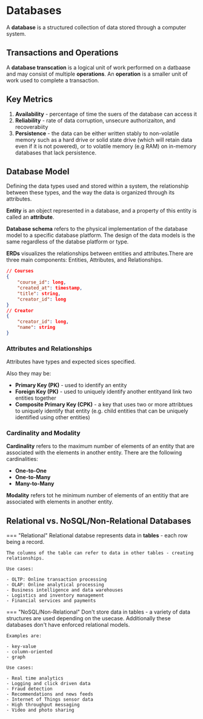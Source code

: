 # Databases

A **database** is a structured collection of data stored through a computer system.

## Transactions and Operations

A **database transcation** is a logical unit of work performed on a datbaase and may consist of multiple **operations**. An **operation** is a smaller unit of work used to complete a transaction.

## Key Metrics

1. **Availability** - percentage of time the suers of the database can access it
2. **Reliability** - rate of data corruption, unsecure authorizaiton, and recoverabiity
3. **Persistence** - the data can be either written stably to non-volatile memory such as a hard drive or solid state drive (which will retain data even if it is not powered), or to volatile memory (e.g RAM) on in-memory databases that lack persistence.

## Database Model

Defining the data types used and stored within a system, the relationship between these types, and the way the data is organized through its attributes.

**Entity** is an object represented in a database, and a property of this entity is called an **attribute**. 

**Database schema** refers to the physical implementation of the database model to a specific database platform. The design of the data models is the same regardless of the databse platform or type. 

**ERDs** visualizes the relationships between entities and attributes.There are three main components: Entities, Attributes, and Relationships. 

```json
// Courses
{
    "course_id": long,
    "created_at": timestamp,
    "title": string,
    "creator_id": long
}
// Creator
{
    "creator_id": long,
    "name": string
}

```

### Attributes and Relationships

Attributes have types and expected sices specified. 

Also they may be:

- **Primary Key (PK)** - used to identify an entity
- **Foreign Key (PK)** - used to uniquely identify another entityand link two entities together
- **Composite Primary Key (CPK)** - a key that uses two or more attribtues to uniquely identify that entity (e.g. child entities that can be uniquely identified using other entities)

### Cardinality and Modality
**Cardinality** refers to the maximum number of elements of an entity that are associated with the elements in another entity. There are the following cardinalities:

- **One-to-One**
- **One-to-Many**
- **Many-to-Many**

**Modality** refers tot he minimum number of elements of an entitiy that are associated with elements in another entity.

## Relational vs. NoSQL/Non-Relational Databases

=== "Relational"
    Relational databse represents data in **tables** - each row being a record.

    The columns of the table can refer to data in other tables - creating relationships.

    Use cases:
    
    - OLTP: Online transaction processing
    - OLAP: Online analytical processing
    - Business intelligence and data warehouses
    - Logistics and inventory management
    - Financial services and payments

=== "NoSQL/Non-Relational"
    Don't store data in tables - a variety of data structures are used depending on the usecase. Additionally these databases don't have enforced relational models. 

    Examples are:

    - key-value
    - column-oriented
    - graph
    
    Use cases:

    - Real time analytics
    - Logging and click driven data
    - Fraud detection
    - Recommendations and news feeds
    - Internet of Things sensor data
    - High throughput messaging
    - Video and photo sharing

